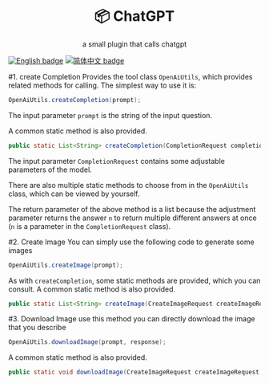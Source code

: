<p align="center">
<h1 align="center">📦 ChatGPT</h1>
<div align="center">a small plugin that calls chatgpt </div>
</p>

[![English badge](https://img.shields.io/badge/%E8%8B%B1%E6%96%87-English-blue)](./README_en.md)
[![简体中文 badge](https://img.shields.io/badge/%E7%AE%80%E4%BD%93%E4%B8%AD%E6%96%87-Simplified%20Chinese-blue)](./README.md)

#1. create Completion
Provides the tool class `OpenAiUtils`, which provides related methods for calling.
The simplest way to use it is:

```java
OpenAiUtils.createCompletion(prompt);
```
The input parameter `prompt` is the string of the input question.

A common static method is also provided.
```java
public static List<String> createCompletion(CompletionRequest completionRequest) {...}
```
The input parameter `CompletionRequest` contains some adjustable parameters of the model.

There are also multiple static methods to choose from in the `OpenAiUtils` class, which can be viewed by yourself.

The return parameter of the above method is a list because the adjustment parameter returns the answer `n` to return multiple different answers at once (`n` is a parameter in the `CompletionRequest` class).

#2. Create Image
You can simply use the following code to generate some images
```java
OpenAiUtils.createImage(prompt);
```
As with `createCompletion`, some static methods are provided, which you can consult.
A common static method is also provided.
```java
public static List<String> createImage(CreateImageRequest createImageRequest) {...}
```
#3. Download Image
use this method you can directly download the image that you describe
```java
OpenAiUtils.downloadImage(prompt, response);
```
A common static method is also provided.
```java
public static void downloadImage(CreateImageRequest createImageRequest, HttpServletResponse response) {...}
```
